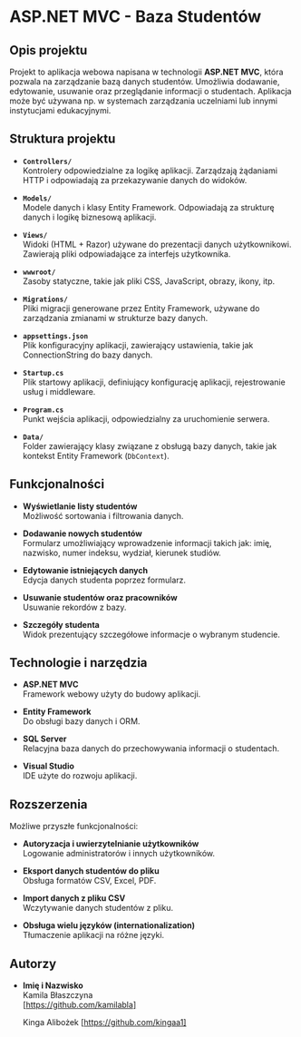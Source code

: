 # ASP.NET MVC - Baza Studentów

## Opis projektu

Projekt to aplikacja webowa napisana w technologii **ASP.NET MVC**, która pozwala na zarządzanie bazą danych studentów. Umożliwia dodawanie, edytowanie, usuwanie oraz przeglądanie informacji o studentach. Aplikacja może być używana np. w systemach zarządzania uczelniami lub innymi instytucjami edukacyjnymi.

## Struktura projektu

- **`Controllers/`**  
  Kontrolery odpowiedzialne za logikę aplikacji. Zarządzają żądaniami HTTP i odpowiadają za przekazywanie danych do widoków.

- **`Models/`**  
  Modele danych i klasy Entity Framework. Odpowiadają za strukturę danych i logikę biznesową aplikacji.

- **`Views/`**  
  Widoki (HTML + Razor) używane do prezentacji danych użytkownikowi. Zawierają pliki odpowiadające za interfejs użytkownika.

- **`wwwroot/`**  
  Zasoby statyczne, takie jak pliki CSS, JavaScript, obrazy, ikony, itp.

- **`Migrations/`**  
  Pliki migracji generowane przez Entity Framework, używane do zarządzania zmianami w strukturze bazy danych.

- **`appsettings.json`**  
  Plik konfiguracyjny aplikacji, zawierający ustawienia, takie jak ConnectionString do bazy danych.

- **`Startup.cs`**  
  Plik startowy aplikacji, definiujący konfigurację aplikacji, rejestrowanie usług i middleware.

- **`Program.cs`**  
  Punkt wejścia aplikacji, odpowiedzialny za uruchomienie serwera.

- **`Data/`**  
  Folder zawierający klasy związane z obsługą bazy danych, takie jak kontekst Entity Framework (`DbContext`).


## Funkcjonalności

- **Wyświetlanie listy studentów**  
  Możliwość sortowania i filtrowania danych.

- **Dodawanie nowych studentów**  
  Formularz umożliwiający wprowadzenie informacji takich jak: imię, nazwisko, numer indeksu, wydział, kierunek studiów.

- **Edytowanie istniejących danych**  
  Edycja danych studenta poprzez formularz.

- **Usuwanie studentów oraz pracowników**  
  Usuwanie rekordów z bazy.

- **Szczegóły studenta**  
  Widok prezentujący szczegółowe informacje o wybranym studencie.

## Technologie i narzędzia

- **ASP.NET MVC**  
  Framework webowy użyty do budowy aplikacji.

- **Entity Framework**  
  Do obsługi bazy danych i ORM.

- **SQL Server**  
  Relacyjna baza danych do przechowywania informacji o studentach.

- **Visual Studio**  
  IDE użyte do rozwoju aplikacji.

## Rozszerzenia

Możliwe przyszłe funkcjonalności:

- **Autoryzacja i uwierzytelnianie użytkowników**  
  Logowanie administratorów i innych użytkowników.

- **Eksport danych studentów do pliku**  
  Obsługa formatów CSV, Excel, PDF.

- **Import danych z pliku CSV**  
  Wczytywanie danych studentów z pliku.

- **Obsługa wielu języków (internationalization)**  
  Tłumaczenie aplikacji na różne języki.

## Autorzy

- **Imię i Nazwisko**  
  Kamila Błaszczyna  
  [https://github.com/kamilabla]

  Kinga Alibożek
  [https://github.com/kingaa1]

